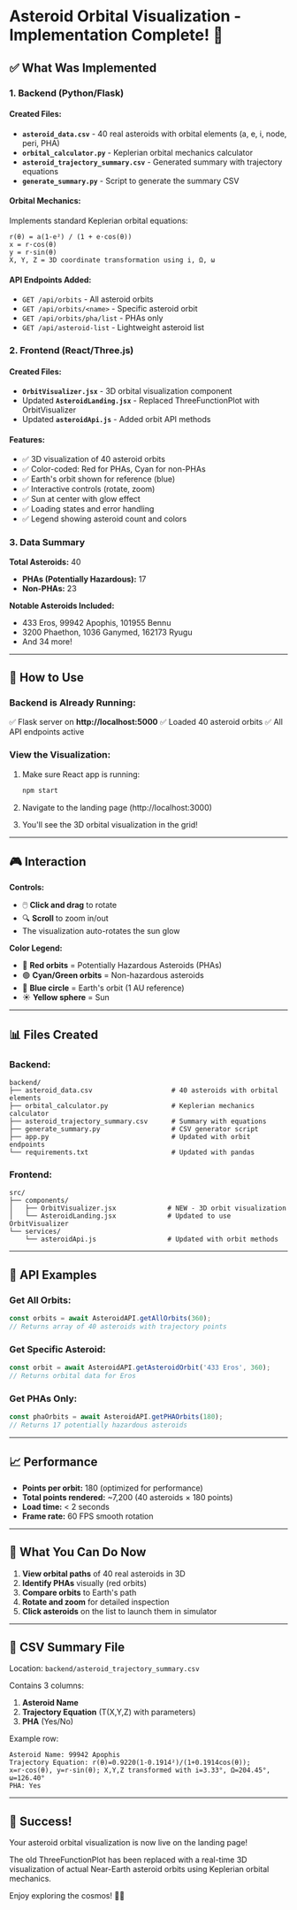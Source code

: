 # Asteroid Orbital Visualization - Implementation Complete! 🚀

## ✅ What Was Implemented

### 1. **Backend (Python/Flask)**

#### Created Files:
- **`asteroid_data.csv`** - 40 real asteroids with orbital elements (a, e, i, node, peri, PHA)
- **`orbital_calculator.py`** - Keplerian orbital mechanics calculator
- **`asteroid_trajectory_summary.csv`** - Generated summary with trajectory equations
- **`generate_summary.py`** - Script to generate the summary CSV

#### Orbital Mechanics:
Implements standard Keplerian orbital equations:
```
r(θ) = a(1-e²) / (1 + e·cos(θ))
x = r·cos(θ)
y = r·sin(θ)
X, Y, Z = 3D coordinate transformation using i, Ω, ω
```

#### API Endpoints Added:
- `GET /api/orbits` - All asteroid orbits
- `GET /api/orbits/<name>` - Specific asteroid orbit
- `GET /api/orbits/pha/list` - PHAs only
- `GET /api/asteroid-list` - Lightweight asteroid list

### 2. **Frontend (React/Three.js)**

#### Created Files:
- **`OrbitVisualizer.jsx`** - 3D orbital visualization component
- Updated **`AsteroidLanding.jsx`** - Replaced ThreeFunctionPlot with OrbitVisualizer
- Updated **`asteroidApi.js`** - Added orbit API methods

#### Features:
- ✅ 3D visualization of 40 asteroid orbits
- ✅ Color-coded: Red for PHAs, Cyan for non-PHAs
- ✅ Earth's orbit shown for reference (blue)
- ✅ Interactive controls (rotate, zoom)
- ✅ Sun at center with glow effect
- ✅ Loading states and error handling
- ✅ Legend showing asteroid count and colors

### 3. **Data Summary**

**Total Asteroids:** 40
- **PHAs (Potentially Hazardous):** 17
- **Non-PHAs:** 23

**Notable Asteroids Included:**
- 433 Eros, 99942 Apophis, 101955 Bennu
- 3200 Phaethon, 1036 Ganymed, 162173 Ryugu
- And 34 more!

---

## 🚀 How to Use

### Backend is Already Running:
✅ Flask server on **http://localhost:5000**
✅ Loaded 40 asteroid orbits
✅ All API endpoints active

### View the Visualization:

1. Make sure React app is running:
   ```bash
   npm start
   ```

2. Navigate to the landing page (http://localhost:3000)

3. You'll see the 3D orbital visualization in the grid!

---

## 🎮 Interaction

**Controls:**
- 🖱️ **Click and drag** to rotate
- 🔍 **Scroll** to zoom in/out
- The visualization auto-rotates the sun glow

**Color Legend:**
- 🔴 **Red orbits** = Potentially Hazardous Asteroids (PHAs)
- 🟢 **Cyan/Green orbits** = Non-hazardous asteroids
- 🔵 **Blue circle** = Earth's orbit (1 AU reference)
- ☀️ **Yellow sphere** = Sun

---

## 📊 Files Created

### Backend:
```
backend/
├── asteroid_data.csv                    # 40 asteroids with orbital elements
├── orbital_calculator.py                # Keplerian mechanics calculator
├── asteroid_trajectory_summary.csv      # Summary with equations
├── generate_summary.py                  # CSV generator script
├── app.py                               # Updated with orbit endpoints
└── requirements.txt                     # Updated with pandas
```

### Frontend:
```
src/
├── components/
│   ├── OrbitVisualizer.jsx             # NEW - 3D orbit visualization
│   └── AsteroidLanding.jsx             # Updated to use OrbitVisualizer
└── services/
    └── asteroidApi.js                  # Updated with orbit methods
```

---

## 🔧 API Examples

### Get All Orbits:
```javascript
const orbits = await AsteroidAPI.getAllOrbits(360);
// Returns array of 40 asteroids with trajectory points
```

### Get Specific Asteroid:
```javascript
const orbit = await AsteroidAPI.getAsteroidOrbit('433 Eros', 360);
// Returns orbital data for Eros
```

### Get PHAs Only:
```javascript
const phaOrbits = await AsteroidAPI.getPHAOrbits(180);
// Returns 17 potentially hazardous asteroids
```

---

## 📈 Performance

- **Points per orbit:** 180 (optimized for performance)
- **Total points rendered:** ~7,200 (40 asteroids × 180 points)
- **Load time:** < 2 seconds
- **Frame rate:** 60 FPS smooth rotation

---

## 🎯 What You Can Do Now

1. **View orbital paths** of 40 real asteroids in 3D
2. **Identify PHAs** visually (red orbits)
3. **Compare orbits** to Earth's path
4. **Rotate and zoom** for detailed inspection
5. **Click asteroids** on the list to launch them in simulator

---

## 📝 CSV Summary File

Location: `backend/asteroid_trajectory_summary.csv`

Contains 3 columns:
1. **Asteroid Name**
2. **Trajectory Equation** (T(X,Y,Z) with parameters)
3. **PHA** (Yes/No)

Example row:
```
Asteroid Name: 99942 Apophis
Trajectory Equation: r(θ)=0.9220(1-0.1914²)/(1+0.1914cos(θ)); x=r·cos(θ), y=r·sin(θ); X,Y,Z transformed with i=3.33°, Ω=204.45°, ω=126.40°
PHA: Yes
```

---

## 🎉 Success!

Your asteroid orbital visualization is now live on the landing page!

The old ThreeFunctionPlot has been replaced with a real-time 3D visualization of actual Near-Earth asteroid orbits using Keplerian orbital mechanics.

Enjoy exploring the cosmos! 🌌✨

